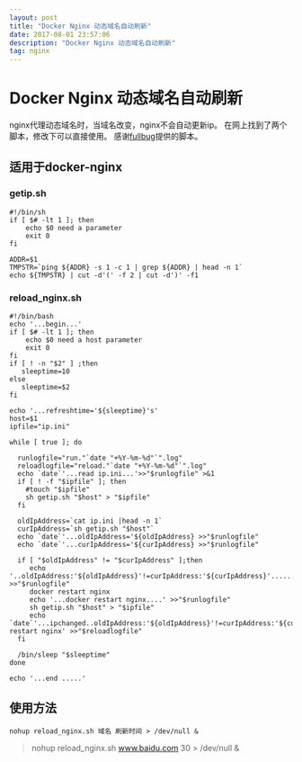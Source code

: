 ```yaml
---
layout: post
title: "Docker Nginx 动态域名自动刷新"
date: 2017-08-01 23:57:06 
description: "Docker Nginx 动态域名自动刷新"
tag: nginx
---
```


# Docker Nginx 动态域名自动刷新
nginx代理动态域名时，当域名改变，nginx不会自动更新ip。
在网上找到了两个脚本，修改下可以直接使用。
感谢[fullbug](http://blog.csdn.net/fullbug/article/details/54175987)提供的脚本。

## 适用于docker-nginx
### getip.sh
```shell
#!/bin/sh
if [ $# -lt 1 ]; then
    echo $0 need a parameter
    exit 0
fi

ADDR=$1
TMPSTR=`ping ${ADDR} -s 1 -c 1 | grep ${ADDR} | head -n 1`
echo ${TMPSTR} | cut -d'(' -f 2 | cut -d')' -f1
```
### reload_nginx.sh
```shell
#!/bin/bash
echo '...begin...'
if [ $# -lt 1 ]; then
    echo $0 need a host parameter
    exit 0
fi
if [ ! -n "$2" ] ;then
   sleeptime=10
else
   sleeptime=$2
fi

echo '...refreshtime='${sleeptime}'s'
host=$1
ipfile="ip.ini"

while [ true ]; do

  runlogfile="run."`date "+%Y-%m-%d"`".log"
  reloadlogfile="reload."`date "+%Y-%m-%d"`".log"
  echo `date`'...read ip.ini...'>>"$runlogfile" >&1
  if [ ! -f "$ipfile" ]; then
    #touch "$ipfile"
    sh getip.sh "$host" > "$ipfile"
  fi

  oldIpAddress=`cat ip.ini |head -n 1`
  curIpAddress=`sh getip.sh "$host"`
  echo `date`'...oldIpAddress='${oldIpAddress} >>"$runlogfile"
  echo `date`'...curIpAddress='${curIpAddress} >>"$runlogfile"

  if [ "$oldIpAddress" != "$curIpAddress" ];then
     echo '..oldIpAddress:'${oldIpAddress}'!=curIpAddress:'${curIpAddress}'.......' >>"$runlogfile"
     docker restart nginx
     echo '...docker restart nginx....' >>"$runlogfile"
     sh getip.sh "$host" > "$ipfile"
     echo `date`'...ipchanged..oldIpAddress:'${oldIpAddress}'!=curIpAddress:'${curIpAddress}'..docker restart nginx' >>"$reloadlogfile"
  fi
 
  /bin/sleep "$sleeptime"
done

echo '...end .....'
```

## 使用方法
```shell
nohup reload_nginx.sh 域名 刷新时间 > /dev/null &
```
> nohup reload_nginx.sh www.baidu.com 30 > /dev/null &
